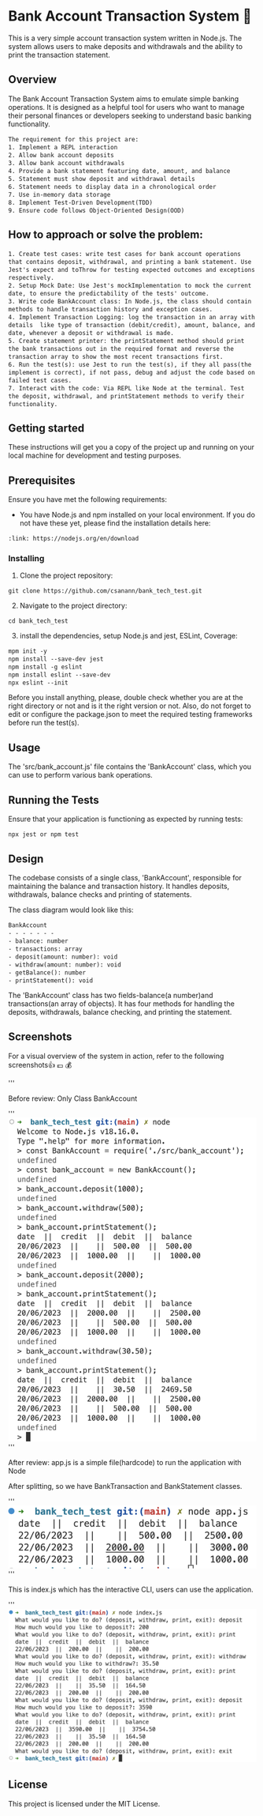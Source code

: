 # Bank Account Transaction System :tada:

This is a very simple account transaction system written in Node.js. The system allows users to make deposits and withdrawals and the ability to print the transaction statement.

## Overview

The Bank Account Transaction System aims to emulate simple banking operations. It is designed as a helpful tool for users who want to manage their personal finances or developers seeking to understand basic banking functionality.
```
The requirement for this project are:
1. Implement a REPL interaction
2. Allow bank account deposits
3. Allow bank account withdrawals
4. Provide a bank statement featuring date, amount, and balance
5. Statement must show deposit and withdrawal details
6. Statement needs to display data in a chronological order
7. Use in-memory data storage
8. Implement Test-Driven Development(TDD)
9. Ensure code follows Object-Oriented Design(OOD)
```
## How to approach or solve the problem:
```
1. Create test cases: write test cases for bank account operations that contains deposit, withdrawal, and printing a bank statement. Use Jest's expect and toThrow for testing expected outcomes and exceptions respectively.
2. Setup Mock Date: Use Jest's mockImplementation to mock the current date, to ensure the predictability of the tests' outcome.
3. Write code BankAccount class: In Node.js, the class should contain methods to handle transaction history and exception cases.
4. Implement Transaction Logging: log the transaction in an array with details  like type of transaction (debit/credit), amount, balance, and date, whenever a deposit or withdrawal is made.
5. Create statement printer: the printStatement method should print the bank transactions out in the required format and reverse the transaction array to show the most recent transactions first.
6. Run the test(s): use Jest to run the test(s), if they all pass(the implement is correct), if not pass, debug and adjust the code based on failed test cases.
7. Interact with the code: Via REPL like Node at the terminal. Test the deposit, withdrawal, and printStatement methods to verify their functionality.

```
## Getting started

These instructions will get you a copy of the project up and running on your local machine for development and testing purposes.

## Prerequisites

Ensure you have met the following requirements:
* You have Node.js and npm installed on your local environment. If you do not have these yet, please find the installation details here:
```
:link: https://nodejs.org/en/download 
```

### Installing

1. Clone the project repository:
```
git clone https://github.com/csanann/bank_tech_test.git
```
2. Navigate to the project directory: 
```
cd bank_tech_test
```
3. install the dependencies, setup Node.js and jest, ESLint, Coverage: 
```
mpm init -y
npm install --save-dev jest
npm install -g eslint
npm install eslint --save-dev
npx eslint --init

```
Before you install anything, please, double check whether you are at the right directory or not and is it the right version or not.
Also, do not forget to edit or configure the package.json to meet the required testing frameworks before run the test(s).

## Usage

The 'src/bank_account.js' file contains the 'BankAccount' class, which you can use to perform various bank operations.

## Running the Tests

Ensure that your application is functioning as expected by running tests: 
```
npx jest or npm test
```

## Design

The codebase consists of a single class, 'BankAccount', responsible for maintaining the balance and transaction history. It handles deposits, withdrawals, balance checks and printing of statements.

The class diagram would look like this:
```
BankAccount
- - - - - - -
- balance: number
- transactions: array
- deposit(amount: number): void
- withdraw(amount: number): void
- getBalance(): number
- printStatement(): void
```

The 'BankAccount' class has two fields-balance(a number)and transactions(an array of objects). It has four methods for handling the deposits, withdrawals, balance checking, and printing the statement.

## Screenshots 

For a visual overview of the system in action, refer to the following screenshots:+1: :pound: :moneybag:

'''

Before review:
Only Class BankAccount

'''
![System in use](./images/bank_tech.png)
'''

After review: app.js is a simple file(hardcode) to run the application with Node

After splitting, so we have BankTransaction and BankStatement classes.

'''
![System in use](./images/bank_tech_app.png)
 '''

 This is index.js which has the interactive CLI, users can use the application.


 '''
![System in use](./images/bank_tech_index.png)


## License

This project is licensed under the MIT License.